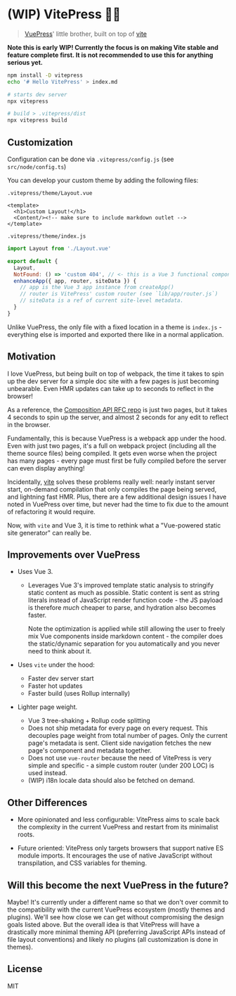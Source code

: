 # (WIP) VitePress 📝💨

> [VuePress](http://vuepress.vuejs.org/)' little brother, built on top of [vite](https://github.com/vuejs/vite)

**Note this is early WIP! Currently the focus is on making Vite stable and feature complete first. It is not recommended to use this for anything serious yet.**

``` bash
npm install -D vitepress
echo '# Hello VitePress' > index.md

# starts dev server
npx vitepress

# build > .vitepress/dist
npx vitepress build
```

## Customization

Configuration can be done via `.vitepress/config.js` (see `src/node/config.ts`)

You can develop your custom theme by adding the following files:

`.vitepress/theme/Layout.vue`

```vue
<template>
  <h1>Custom Layout!</h1>
  <Content/><!-- make sure to include markdown outlet -->
</template>
```

`.vitepress/theme/index.js`

```js
import Layout from './Layout.vue'

export default {
  Layout,
  NotFound: () => 'custom 404', // <- this is a Vue 3 functional component
  enhanceApp({ app, router, siteData }) {
    // app is the Vue 3 app instance from createApp()
    // router is VitePress' custom router (see `lib/app/router.js`)
    // siteData is a ref of current site-level metadata.
  }
}
```

Unlike VuePress, the only file with a fixed location in a theme is `index.js` - everything else is imported and exported there like in a normal application.

## Motivation

I love VuePress, but being built on top of webpack, the time it takes to spin up the dev server for a simple doc site with a few pages is just becoming unbearable. Even HMR updates can take up to seconds to reflect in the browser!

As a reference, the [Composition API RFC repo](https://github.com/vuejs/composition-api-rfc) is just two pages, but it takes 4 seconds to spin up the server, and almost 2 seconds for any edit to reflect in the browser.

Fundamentally, this is because VuePress is a webpack app under the hood. Even with just two pages, it's a full on webpack project (including all the theme source files) being compiled. It gets even worse when the project has many pages - every page must first be fully compiled before the server can even display anything!

Incidentally, [vite](https://github.com/vuejs/vite) solves these problems really well: nearly instant server start, on-demand compilation that only compiles the page being served, and lightning fast HMR. Plus, there are a few additional design issues I have noted in VuePress over time, but never had the time to fix due to the amount of refactoring it would require.

Now, with `vite` and Vue 3, it is time to rethink what a "Vue-powered static site generator" can really be.

## Improvements over VuePress

- Uses Vue 3.
  - Leverages Vue 3's improved template static analysis to stringify static content as much as possible. Static content is sent as string literals instead of JavaScript render function code - the JS payload is therefore *much* cheaper to parse, and hydration also becomes faster.

    Note the optimization is applied while still allowing the user to freely mix Vue components inside markdown content - the compiler does the static/dynamic separation for you automatically and you never need to think about it.

- Uses `vite` under the hood:
  - Faster dev server start
  - Faster hot updates
  - Faster build (uses Rollup internally)

- Lighter page weight.
  - Vue 3 tree-shaking + Rollup code splitting
  - Does not ship metadata for every page on every request. This decouples page weight from total number of pages. Only the current page's metadata is sent. Client side navigation fetches the new page's component and metadata together.
  - Does not use `vue-router` because the need of VitePress is very simple and specific - a simple custom router (under 200 LOC) is used instead.
  - (WIP) i18n locale data should also be fetched on demand.

## Other Differences

- More opinionated and less configurable: VitePress aims to scale back the complexity in the current VuePress and restart from its minimalist roots.

- Future oriented: VitePress only targets browsers that support native ES module imports. It encourages the use of native JavaScript without transpilation, and CSS variables for theming.

## Will this become the next VuePress in the future?

Maybe! It's currently under a different name so that we don't over commit to the compatibility with the current VuePress ecosystem (mostly themes and plugins). We'll see how close we can get without compromising the design goals listed above. But the overall idea is that VitePress will have a drastically more minimal theming API (preferring JavaScript APIs instead of file layout conventions) and likely no plugins (all customization is done in themes).

## License

MIT
